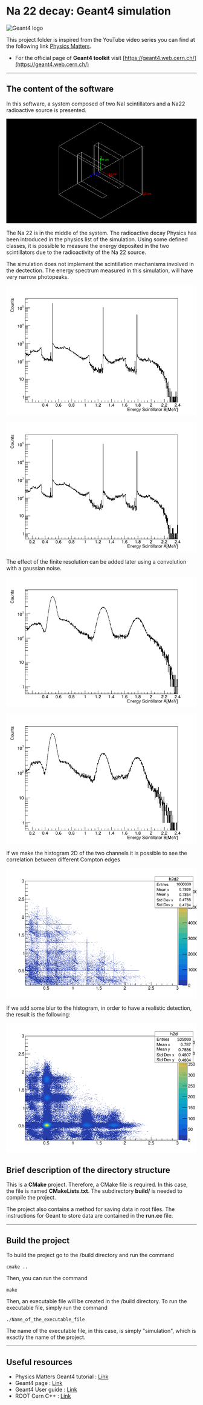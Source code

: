 # Na 22 decay: Geant4 simulation

![Geant4 logo](https://geant4.web.cern.ch/sites/default/files/g4logo-web.png)

This project folder is inspired from the YouTube video series you can find at the following link [Physics Matters](https://www.youtube.com/playlist?list=PLLybgCU6QCGWgzNYOV0SKen9vqg4KXeVL).

- For the official page of **Geant4 toolkit** visit [https://geant4.web.cern.ch/](https://geant4.web.cern.ch/)

------------------------------------

## The content of the software
In this software, a system composed of two NaI scintillators and a Na22 radioactive source is presented.

![detector](/docs/assets/images/detector._0000.png)

The Na 22 is in the middle of the system. The radioactive decay Physics has been introduced in the physics list of the simulation. Using some defined classes, it is possible to measure the energy deposited in the two scintillators due to the radioactivity of the Na 22 source. 

The simulation does not implement the scintillation mechanisms involved in the dectection. The energy spectrum measured in this simulation, will have very narrow photopeaks. 

![A](/docs/assets/images/Edep_A.png)

![B](/docs/assets/images/Edep_B.png)

The effect of the finite resolution can be added later using a convolution with a gaussian noise.

![A gaus](/docs/assets/images/Edep_gaus_A.png)

![B](/docs/assets/images/Edep_gaus_B.png)


If we make the histogram 2D of the two channels it is possible to see the correlation between different Compton edges

![2D A e B](/docs/assets/images/AB.png)

If we add some blur to the histogram, in order to have a realistic detection, the result is the following:

![2D A e B gaus](/docs/assets/images/AB_gaus.png)





## Brief description of the directory structure

This is a **CMake** project. Therefore, a CMake file is required. In this case, the file is named **CMakeLists.txt**. The subdirectory **build/** is needed to compile the project.

The project also contains a method for saving data in root files. The instructions for Geant to store data are contained in the **run.cc** file.

---------------------------------------


## Build the project
To build the project go to the /build directory and run the command

```
cmake ..
```

Then, you can run the command

```
make
```

Then, an executable file will be created in the /build directory. To run the executable file, simply run the command
```
./Name_of_the_executable_file
```
The name of the executable file, in this case, is simply "simulation", which is exactly the name of the project.

--------------------------------------------

## Useful resources 
- Physics Matters Geant4 tutorial : [Link](https://www.youtube.com/playlist?list=PLLybgCU6QCGWgzNYOV0SKen9vqg4KXeVL)
- Geant4 page : [Link](https://geant4.web.cern.ch/)
- Geant4 User guide : [Link](https://geant4.web.cern.ch/support/user_documentation)
- ROOT Cern C++ : [Link](https://root.cern/)